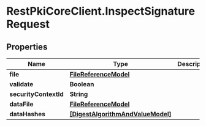 # RestPkiCoreClient.InspectSignatureRequest

## Properties
Name | Type | Description | Notes
------------ | ------------- | ------------- | -------------
**file** | [**FileReferenceModel**](FileReferenceModel.md) |  | 
**validate** | **Boolean** |  | [optional] 
**securityContextId** | **String** |  | [optional] 
**dataFile** | [**FileReferenceModel**](FileReferenceModel.md) |  | [optional] 
**dataHashes** | [**[DigestAlgorithmAndValueModel]**](DigestAlgorithmAndValueModel.md) |  | [optional] 

